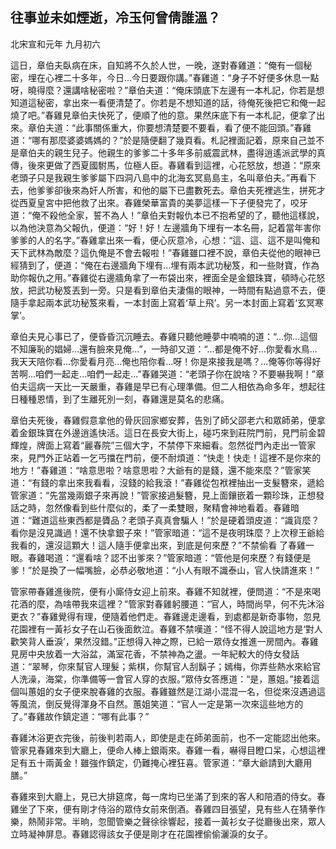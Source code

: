往事並未如煙逝，冷玉何曾倩誰溫？
------------------------------

北宋宣和元年 九月初六

這日，章伯夫臥病在床，自知將不久於人世，一晚，遂對春雞道：“俺有一個秘密，埋在心裡二十多年，今日...今日要跟你講。”春雞道：“身子不好便多休息一點呀，曉得麼？還講啥秘密啦？”章伯夫道：“俺床頭底下左邊有一本札記，你若是想知道這秘密，拿出來一看便清楚了。你若是不想知道的話，待俺死後把它和俺一起燒了吧。”春雞見章伯夫快死了，便順了他的意。果然床底下有一本札記，便拿了出來。章伯夫道：“此事關係重大，你要想清楚要不要看，看了便不能回頭。”春雞道：“哪有那麼婆婆媽媽的？”於是隨便翻了幾頁看。札記裡面記着，原來自己並不是章伯夫的親生兒子。他親生的爹爹二十多年多前威震武林，盡得逍遙派武學的真傳，後來更做了西夏國駙馬，位極人臣。春雞看到這裡，心花怒放，想道：“原來老頭子只是我親生爹爹屬下四洞八島中的北海玄冥島島主，名叫章伯夫。”再看下去，他爹爹卻後來為奸人所害，和他的屬下已盡數死去。章伯夫死裡逃生，拼死才從西夏皇宮中把他救了出來。春雞榮華富貴的美夢這樣一下子便發完了，咬牙道：“俺不殺他全家，誓不為人！”章伯夫對報仇本已不抱希望的了，聽他這樣說，以為他決意為父報仇，便道：“好！好！左邊牆角下埋有一本名冊，記着當年害你爹爹的人的名字。”春雞拿出來一看，便心灰意冷，心想：“這、這、這不是叫俺和天下武林為敵麼？這仇俺是不會去報啦！”春雞雖口裡不說，章伯夫從他的眼神已經猜到了，便道：“俺在右邊牆角下埋有...埋有兩本武功秘笈，和一些財寶，作為助你報仇之用。”春雞從右邊牆角拿了一布袋出來，裡面全是金銀珠寶，頓時心花怒放，把武功秘笈丟到一旁。只是看到章伯夫淒傷的眼神，一時間有點過意不去，便隨手拿起兩本武功秘笈來看，一本封面上寫着‘草上飛’。另一本封面上寫着‘玄冥寒掌’。

章伯夫見心事已了，便昏昏沉沉睡去。春雞只聽他睡夢中喃喃的道：“...你...這個不知廉恥的娼婦...還有臉來見俺...”，一時卻又道：“...都是俺不好...你愛看水鳥...我天天陪你看...你愛看月亮...俺也陪你看...呀！你是來接我是嗎？...俺等你等得好苦啊...咱們一起走...咱們一起走...”春雞哭道：“老頭子你在說啥？不要嚇我啊！”章伯夫這病一天比一天嚴重，春雞是早已有心理準備。但二人相依為命多年，想起往日種種恩情，到了生離死別一刻，春雞還是莫名的悲痛。


章伯夫死後，春雞假意拿他的骨灰回家鄉安葬，告別了師父邵老六和眾師弟，便拿着金銀珠寶在外邊逍遙快活。這日在長安大街上，碰巧來到莊院門前，見門前金碧輝煌，牌面上寫着“麗春院”三個大字，不禁停下來細看。忽然從門內走出一管家來，見門外正站着一乞丐擋在門前，便不耐煩道：“快走！快走！這裡不是你來的地方！”春雞道：“啥意思啦？啥意思啦？大爺有的是錢，還不能來麼？”管家笑道：“有錢的拿出來我看看，沒錢的給我滾！”春雞從包袱裡抽出一支髮簪來，遞給管家道：“先當幾兩銀子來再說！”管家接過髮簪，見上面鑲嵌着一顆珍珠，正想發話之時，忽然像看到些什麼似的，柔了一柔雙眼，聚精會神地看着。春雞暗道：“難道這些東西都是贗品？老頭子真真會騙人！”於是硬着頭皮道：“識貨麼？看你是沒見識過！還不快拿銀子來！”管家暗道：“這不是夜明珠麼？上次穆王爺給我看的，還沒這顆大！這人隨手便拿出來，到底是何來歷？”不禁偷看 了春雞一眼。春雞喝道：“還看啥？認不出爹來？”管家暗道：“管他是何來歷？有錢便是爹！”於是換了一幅嘴臉，必恭必敬地道：“小人有眼不識泰山，官人快請進來！”

管家帶春雞進後院，便有小廝侍女迎上前來。春雞不知就裡，便問道：“不是來喝花酒的麼，為啥帶我來這裡？”管家對春雞躬腰道：“官人，時間尚早，何不先沐浴更衣？”春雞覺得有理，便隨着他們走。春雞邊走邊看，到處都是新奇事物，忽見花園裡有一黃衫女子在山石後面飲泣。春雞不禁嘆道：“怪不得人說這地方是‘對人歡笑背人垂淚’，果然沒錯。”正想得入神之際，已給一眾侍女推進一房間內。春雞見房中央放着一大浴盆，滿室花香，不禁神為之盪。一年紀較大的侍女發話道：“翠琴，你來幫官人理髮；紫棋，你幫官人刮鬍子；嫣梅，你弄些熱水來給官人洗澡，海棠，你準備等一會官人穿的衣服。”眾侍女答應道：“是，蕙姐。”接着這個叫蕙姐的女子便來脫春雞的衣服。春雞雖然是江湖小混混一名，但從來沒遇過這等風流，倒反覺得渾身不自然。蕙姐笑道：“官人一定是第一次來這些地方的了。”春雞故作鎮定道：“哪有此事？”

春雞沐浴更衣完後，前後判若兩人，即使是走在師弟面前，也不一定能認出他來。管家見春雞來到大廳上，便命人棒上銀兩來。春雞一看，嚇得目瞪口呆，心想這裡足有五十兩黃金！雖強作鎮定，仍難掩心裡狂喜。管家道：“章大爺請到大廳用膳。”

春雞來到大廳上，見已大排筵席，每一席均已坐滿了到來的客人和陪酒的侍女。春雞坐了下來，便有剛才侍浴的眾侍女前來倒酒。春雞四目張望，見有些人在猜拳作樂，熱鬧非常。半晌，忽聞管樂之聲徐徐響起，接着一黃衫女子從廳後出來，眾人立時凝神屏息。春雞認得該女子便是剛才在花園裡偷偷灑淚的女子。
